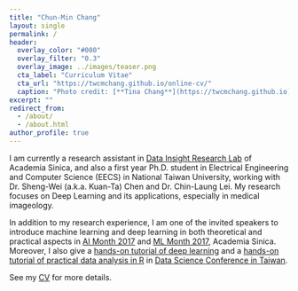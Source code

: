 ```yaml
---
title: "Chun-Min Chang"
layout: single
permalink: /
header:
  overlay_color: "#000"
  overlay_filter: "0.3"
  overlay_image: ../images/teaser.png
  cta_label: "Curriculum Vitae"
  cta_url: "https://twcmchang.github.io/online-cv/"
  caption: "Photo credit: [**Tina Chang**](https://twcmchang.github.io)"
excerpt: ""
redirect_from: 
  - /about/
  - /about.html
author_profile: true
---
```


I am currently a research assistant in [Data Insight Research Lab](http://dirl.iis.sinica.edu.tw/) of Academia Sinica, and also a first year Ph.D. student in Electrical Engineering and Computer Science (EECS) in National Taiwan University, working with Dr. Sheng-Wei (a.k.a. Kuan-Ta) Chen and Dr. Chin-Laung Lei. My research focuses on Deep Learning and its applications, especially in medical imageology.

In addition to my research experience, I am one of the invited speakers to introduce machine learning and deep learning in both theoretical and practical aspects in [AI Month 2017](http://ds.sinica.edu.tw/ai-month-2017/) and [ML Month 2017](http://ds.sinica.edu.tw/category/2017-ml-month/), Academia Sinica. Moreover, I also give a [hands-on tutorial of deep learning](http://foundation.datasci.tw/step-by-step-dl-170813/) and a [hands-on tutorial of practical data analysis in R]() in [Data Science Conference in Taiwan](http://foundation.datasci.tw/).

See my [CV](https://twcmchang.github.io/online-cv/) for more details.